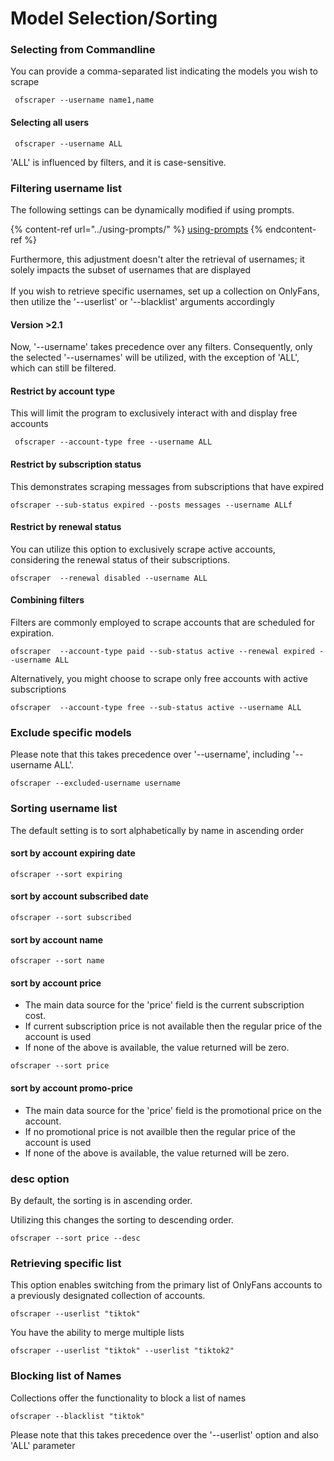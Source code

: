 # Model Selection/Sorting

### Selecting from Commandline

You can provide a comma-separated list indicating the models you wish to scrape

```
 ofscraper --username name1,name
```

#### Selecting all users

```
 ofscraper --username ALL
```

'ALL' is influenced by filters, and it  is case-sensitive.

### Filtering username list

The following settings can be dynamically modified if using prompts.

{% content-ref url="../using-prompts/" %}
[using-prompts](../using-prompts/)
{% endcontent-ref %}

Furthermore, this adjustment doesn't alter the retrieval of usernames; it solely impacts the subset of usernames that are displayed\
\
If you wish to retrieve specific usernames, set up a collection on OnlyFans, then utilize the '--userlist' or '--blacklist' arguments accordingly



#### Version >2.1

Now, '--username' takes precedence over any filters. Consequently, only the selected '--usernames' will be utilized, with the exception of 'ALL', which can still be filtered.

#### Restrict by account type

This will limit the program to exclusively interact with and display free accounts

```
 ofscraper --account-type free --username ALL
```

#### Restrict by subscription status

This demonstrates scraping messages from subscriptions that have expired

```
ofscraper --sub-status expired --posts messages --username ALLf
```

#### Restrict by renewal status

You can utilize this option to exclusively scrape active accounts, considering the renewal status of their subscriptions.

```
ofscraper  --renewal disabled --username ALL
```

#### Combining filters

Filters are commonly employed to scrape accounts that are scheduled for expiration.

```
ofscraper  --account-type paid --sub-status active --renewal expired --username ALL
```

Alternatively, you might choose to scrape only free accounts with active subscriptions

```
ofscraper  --account-type free --sub-status active --username ALL
```

### Exclude specific models

Please note that this takes precedence over '--username', including '--username ALL'.

```
ofscraper --excluded-username username
```

### Sorting username list

The default setting is to sort alphabetically by name in ascending order

#### sort by account expiring date

```
ofscraper --sort expiring

```

#### sort by account subscribed date

```
ofscraper --sort subscribed

```

#### sort by account name

```
ofscraper --sort name

```

#### sort by account price

* The main data source for the 'price' field is the current subscription cost.
* If current subscription price is not available then the regular price of the account is used&#x20;
* If none of the above is available, the value returned will be zero.

```
ofscraper --sort price

```

#### sort by account promo-price

* The main data source for the 'price' field is the promotional price on the account.
* If no promotional price is not  availble then the regular price of the account is used&#x20;
* If none of the above is available, the value returned will be zero.

### desc option

By default, the sorting is in ascending order.&#x20;

Utilizing this changes the sorting to descending order.

```
ofscraper --sort price --desc

```

### Retrieving specific list

This option enables switching from the primary list of OnlyFans accounts to a previously designated collection of accounts.

```
ofscraper --userlist "tiktok"
```

You have the ability to merge multiple lists

```
ofscraper --userlist "tiktok" --userlist "tiktok2"
```

### Blocking list of Names

Collections offer the functionality to block a list of names

```
ofscraper --blacklist "tiktok" 
```

Please note that this takes precedence over the '--userlist' option and also 'ALL' parameter
